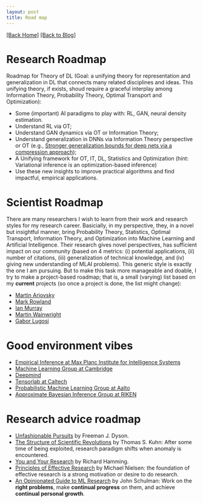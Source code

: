 ```yaml
---
layout: post
title: Road map 
---  
```

[[Back Home]](/)  [[Back to Blog]](/blogs/post)     

# Research Roadmap   
Roadmap for Theory of DL (Goal: a unifying theory for representation and generalization in DL that connects many related disciplines and ideas. This unifying theory, if exists, shoud require a graceful interplay among Information Theory, Probability Theory, Optimal Transport and Optimization): 
* Some (important) AI paradigms to play with: RL, GAN, neural density estimation.  
* Understand RL via OT;  
* Understand GAN dynamics via OT or Information Theory;  
* Understand generalization in DNNs via Information Theory perspective or OT (e.g., [Stronger generalization bounds for deep nets via a compression approach](https://arxiv.org/pdf/1802.05296.pdf));   
* A Unifying framework for OT, IT, DL, Statistics and Optimization (hint: Variational inference is an optimization-based inference)
* Use these new insights to improve practical algorithms and find impactful, empirical applications. 

# Scientist Roadmap 

There are many researchers I wish to learn from their work and research styles for my research career. Basicially, in my perspective, they, in a novel but insightful manner, bring Probability Theory, Statistics, Optimal Transport, Information Theory, and Optimization into Machine Learning and Artificial Intelligence. Their research gives novel perspectives, has sufficient impact on our community (based on 4 metrics: (i) potential applications, (ii) number of citations, (iii) generalization of technical knowledge, and (iv) giving new understanding of MLAI problems). This generic style is exactly the one I am pursuing. But to make this task more manageable and doable, I try to make a project-based roadmap; that is, a small (varying) list based on my <b>current</b> projects (so once a project is done, the list might change):

* [Martin Arjovsky](https://scholar.google.com/citations?user=A6qfFPkAAAAJ&hl=en)
* [Mark Rowland](https://sites.google.com/view/markrowland) 
* [Ian Murray](https://homepages.inf.ed.ac.uk/imurray2/)  
* [Martin Wainwright](https://scholar.google.com/citations?user=J5Rvh6gAAAAJ&hl=en)  
* [Gabor Lugosi](https://scholar.google.com/citations?user=WgPhMfwAAAAJ&hl=en)  

# Good environment vibes 
<!-- I can feel the vibes. -->
* [Empirical Inference at Max Planc Institute for Intelligence Systems](https://ei.is.tuebingen.mpg.de/publications)  
* [Machine Learning Group at Cambridge](http://mlg.eng.cam.ac.uk/pub/)  
* [Deepmind](https://deepmind.com/)
* [Tensorlab at Caltech](http://tensorlab.cms.caltech.edu/users/anima/publications.html)
* [Probabilistic Machine Learning Group at Aalto](https://research.cs.aalto.fi/pml/publications.shtml) 
* [Approximate Bayesian Inference Group at RIKEN](https://aip.riken.jp/labs/generic_tech/approx_bayes_infer/?lang=en)

# Research advice roadmap   
* [Unfashionable Pursuits](https://moscow.sci-hub.tw/1254/a812ddf37f1ed6d0df5467996e1a4cf4/dyson1983.pdf) by Freeman J. Dyson.
* [The Structure of Scientific Revolutions](https://www.uky.edu/~eushe2/Pajares/kuhnsyn.html) by Thomas S. Kuhn: After some time of being exploited, research paradigm shifts when anomaly is encountered. 
* [You and Your Research](http://www.cs.virginia.edu/~robins/YouAndYourResearch.html) by Richard Hamming. 
* [Principles of Effective Research](http://michaelnielsen.org/blog/principles-of-effective-research/) by Michael Nielsen: the foundation of effective research is a strong motivation or desire to do research. 
* [An Opinionated Guide to ML Research](http://joschu.net/blog/opinionated-guide-ml-research.html) by John Schulman: Work on the **right problems**, make **continual progress** on them, and achieve **continual personal growth**.  